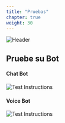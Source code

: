 ```yaml
---
title: "Pruebas"
chapter: true
weight: 30
---
```


![Header](/images/Testing.jpg)

## Pruebe su Bot

#### Chat Bot

![Test Instructions](/images/Test.jpg)

#### Voice Bot

![Test Instructions](/images/TestVoice.jpg)